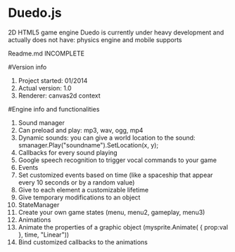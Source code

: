 # Duedo.js
2D HTML5 game engine
Duedo is currently under heavy development and actually does not have: physics engine and mobile supports

Readme.md INCOMPLETE

#Version info
1. Project started: 01/2014  
2. Actual version: 1.0
3. Renderer: canvas2d context

#Engine info and functionalities
1. Sound manager
  1. Can preload and play: mp3, wav, ogg, mp4
  2. Dynamic sounds: you can give a world location to the sound: smanager.Play("soundname").SetLocation(x, y);
  3. Callbacks for every sound playing
  4. Google speech recognition to trigger vocal commands to your game
2. Events
  1. Set customized events based on time (like a spaceship that appear every 10 seconds or by a random value)
  2. Give to each element a customizable lifetime
  3. Give temporary modifications to an object
3. StateManager
  1. Create your own game states (menu, menu2, gameplay, menu3)
4. Animations
  1. Animate the properties of a graphic object (mysprite.Animate( { prop:val }, time, "Linear"))
  2. Bind customized callbacks to the animations

